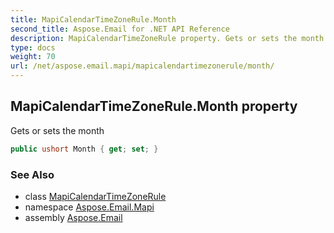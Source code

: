 ```yaml
---
title: MapiCalendarTimeZoneRule.Month
second_title: Aspose.Email for .NET API Reference
description: MapiCalendarTimeZoneRule property. Gets or sets the month
type: docs
weight: 70
url: /net/aspose.email.mapi/mapicalendartimezonerule/month/
---
```

## MapiCalendarTimeZoneRule.Month property

Gets or sets the month

```csharp
public ushort Month { get; set; }
```

### See Also

* class [MapiCalendarTimeZoneRule](../)
* namespace [Aspose.Email.Mapi](../../mapicalendartimezonerule/)
* assembly [Aspose.Email](../../../)


